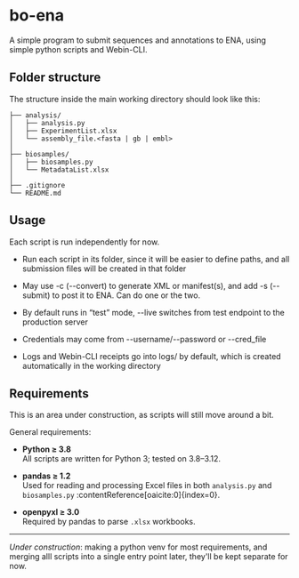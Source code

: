 # bo-ena
A simple program to submit sequences and annotations to ENA, using simple python scripts and Webin-CLI.



## Folder structure

The structure inside the main working directory should look like this:
```
├── analysis/
│   ├── analysis.py
│   ├── ExperimentList.xlsx
│   └── assembly_file.<fasta | gb | embl>
│
├── biosamples/
│   ├── biosamples.py
│   └── MetadataList.xlsx
│
├── .gitignore
└── README.md
```

## Usage

Each script is run independently for now.

- Run each script in its folder, since it will be easier to define paths, and all submission files will be created in that folder

- May use -c (--convert) to generate XML or manifest(s), and add -s (--submit) to post it to ENA. Can do one or the two.

- By default runs in “test” mode, --live switches from test endpoint to the production server

- Credentials may come from --username/--password or --cred_file

- Logs and Webin-CLI receipts go into logs/ by default, which is created automatically in the working directory

## Requirements

This is an area under construction, as scripts will still move around a bit.

General requirements:

- **Python ≥ 3.8**  
  All scripts are written for Python 3; tested on 3.8–3.12.

- **pandas ≥ 1.2**  
  Used for reading and processing Excel files in both `analysis.py` and `biosamples.py` :contentReference[oaicite:0]{index=0}.

- **openpyxl ≥ 3.0**  
  Required by pandas to parse `.xlsx` workbooks.


---

*Under construction*: making a python venv for most requirements, and merging alll scripts into a single entry point later, they'll be kept separate for now.